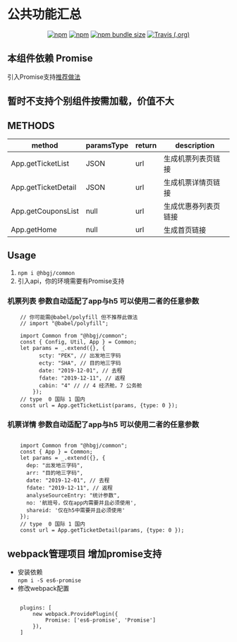 # 公共功能汇总

<p align="center">
    <a href="https://www.npmjs.com/package/@hbgj/common"><img alt="npm" src="https://img.shields.io/npm/v/@hbgj/common.svg"></a>
    <a href="https://www.npmjs.com/package/@hbgj/common"><img alt="npm" src="https://img.shields.io/npm/dt/@hbgj/common.svg?style=flat-square"></a>
    <a href="https://www.npmjs.com/package/@hbgj/common"><img alt="npm bundle size" src="https://img.shields.io/bundlephobia/minzip/@hbgj/common.svg?style=flat-square"></a>
    <a href="https://travis-ci.org/huoli-front/hbgj-components"><img alt="Travis (.org)" src="https://img.shields.io/travis/huoli-front/hbgj-components.svg?style=flat-square"></a>
</p>  

## 本组件依赖 Promise 
引入Promise支持<a href="#webpack-promise">推荐做法</a>
## 暂时不支持个别组件按需加载，价值不大

## METHODS 
| method | paramsType | return | description 
| ------- | -------- | -------- | -------- |
| App.getTicketList| JSON | url | 生成机票列表页链接 |
| App.getTicketDetail| JSON | url | 生成机票详情页链接 |
| App.getCouponsList| null | url | 生成优惠券列表页链接 |
| App.getHome| null | url | 生成首页链接 |
  
## Usage
  1. `npm i @hbgj/common`
  2. 引入api，你的环境需要有Promise支持
### 机票列表 参数自动适配了app与h5 可以使用二者的任意参数
```ecmascript 6
    // 你可能需@babel/polyfill 但不推荐此做法
    // import "@babel/polyfill";
    
    import Common from "@hbgj/common";
    const { Config, Util, App } = Common;
    let params = _.extend({}, {
          scty: "PEK", // 出发地三字码
          ecty: "SHA", // 目的地三字码
          date: "2019-12-01", // 去程
          fdate: "2019-12-11", // 返程
          cabin: "4" // // 4 经济舱，7 公务舱
        });
    // type  0 国际 1 国内
    const url = App.getTicketList(params, {type: 0 });
```
### 机票详情 参数自动适配了app与h5 可以使用二者的任意参数
```ecmascript 6
    
    import Common from "@hbgj/common";
    const { App } = Common;
    let params = _.extend({}, {
      dep: "出发地三字码",
      arr: "目的地三字码",
      date: "2019-12-01", // 去程
      fdate: "2019-12-11", // 返程
      analyseSourceEntry: "统计参数",
      no: '航班号，仅在app内需要并且必须使用',
      shareid: '仅在h5中需要并且必须使用'
    });
    // type  0 国际 1 国内
    const url = App.getTicketDetail(params, {type: 0 });
```
  
## webpack管理项目 增加promise支持
<a name="webpack-promise"></a>

* 安装依赖  
` npm i -S es6-promise `
* 修改webpack配置
```ecmascript 6

    plugins: [
        new webpack.ProvidePlugin({
            Promise: ['es6-promise', 'Promise']
        }),
    ]
```
